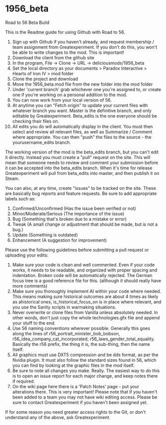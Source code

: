 # 1956_beta
Road to 56 Beta Build

This is the Readme guide for using Github with Road to 56. 

1. Sign up with Github if you haven't already, and request membership / team assignment from Greatexperiment. If you don't do this, you won't be able to write changes to the mod. This is important!
2. Download the client from the github site
3. In the program, File -> Clone -> URL -> deliciousmods/1956_beta
4. Set the local directory as your documents > Paradox Interactive > Hearts of Iron IV > mod folder
5. Clone the project and download
6. Move the 1956_beta.mod file from the new folder into the mod folder
7. Under 'current branch' grab whichever one you're assigned to, or create one if you're working on a personal addition to the mod.
9. You can now work from your local version of 56.
10. At anytime you can "Fetch origin" to update your current files with whatever branch you want. Master is the definitive branch, and only editable by Greatexperiment. Beta_edits is the one everyone should be checking their files on.
11. All edits you do will automatically display in the client. You must then select and review all relevant files,
as well as Summarize / Comment where appropriate. You can then "push" the files to the source - the yourusername_edits branch.

The working version of the mod is the beta_edits branch, but you can't edit it directly. Instead you must create a "pull" request on the site. This will mean that someone needs to review and comment your submission before it can be accepted into the beta_edits branch. When it's time for release Greatexperiment will pull from beta_edits into master, and then publish it on Steam. 

You can also, at any time, create "issues" to be tracked on the site. These are basically bug reports and feature requests. 
Be sure to add appropriate labels such as:
1. Confirmed/Unconfirmed (Has the issue been verified or not)
2. Minor/Moderate/Serious (The importance of the issue)
3. Bug (Something that's broken due to a mistake or error)
4. Tweak (A small change or adjustment that should be made, but is not a bug.)
5. Update (Something is outdated)
6. Enhancement (A suggestion for improvement)
 
Please use the following guidelines before submitting a pull request or uploading your edits:
1. Make sure your code is clean and well commented. Even if your code works, it needs to be readable, and organized with proper spacing and indentation. Broken code will be automatically rejected. The German focus tree is a good reference file for this. (although it should really have more comments)
2. Make sure you thoroughly implement AI within your code where needed. This means making sure historical outcomes are about 4 times as likely as ahistorical ones, is_historical_focus_on is in place where relevant, and you use the Sanity scripts in warmaking situations.
3. Never overwrite or clone files from Vanilla unless absolutely needed. In other words, don't just copy the whole technologies.gfx file and append your stuff to the end.
4. Use 56 naming conventions wherever possible. Generally this goes along the lines of r56_portrait_minister_bob_bobson, r56_idea_company_cat_incorporated, r56_laws_gender_total_equality. Basically the r56 prefix, the thing it is, the sub-thing, then the name itself.
5. All graphics must use DXT5 compression and be dds format, as per the Nvidia plugin. It must also follow the standard sizes found in 56, which you can find by looking at the graphic files in the mod itself.
6. Be sure to note all changes you make. Really. The easiest way to do this is to open an issue report for each major change, and keep notes there if required.
7. On the wiki page here there is a 'Patch Notes' page - put your alterations there. This is very important! Please note that if you haven't been added to a team you may not have wiki editing access. Please be sure to contact Greatexperiment if you haven't been assigned yet.

If for some reason you need greater access rights to the Git, or don't understand any of the above, ask Greatexperiment.
